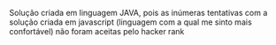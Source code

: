 Solução criada em linguagem JAVA, pois as inúmeras tentativas com a solução criada em javascript (linguagem com a qual me sinto mais confortável) não foram aceitas pelo hacker rank
